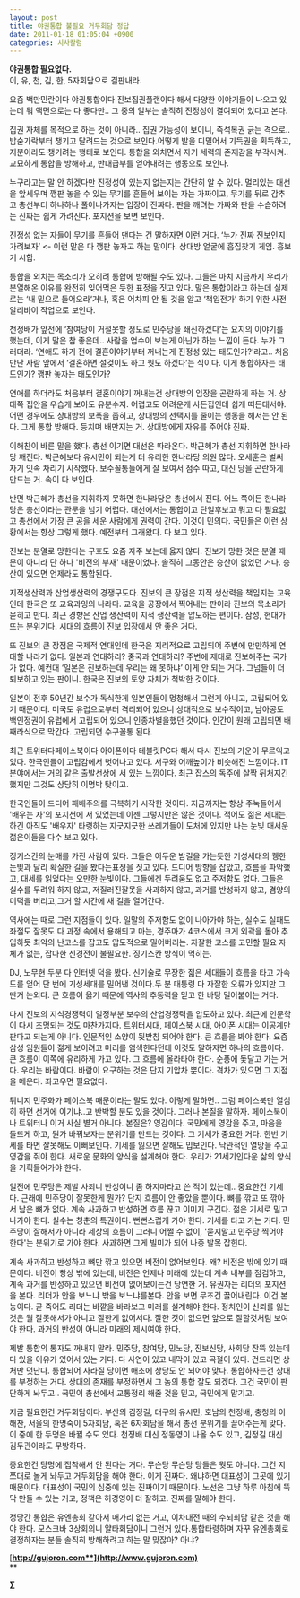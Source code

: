 ```yaml
---
layout: post
title: 야권통합 불필요 거두회담 정답
date: 2011-01-18 01:05:04 +0900
categories: 시사칼럼
---
```

**야권통합 필요없다.**   
이, 유, 천, 김, 한, 5자회담으로 결판내라. 



요즘 백만민란이다 야권통합이다 진보집권플랜이다 해서 다양한 이야기들이 나오고 있는데 뭐 액면으로는 다 좋다만.. 그 중의 일부는 솔직히 진정성이 결여되어 있다고 본다. 



집권 자체를 목적으로 하는 것이 아니라.. 집권 가능성이 보이니, 즉석복권 긁는 격으로.. 밥숟가락부터 챙기고 달려드는 것으로 보인다.어떻게 발을 디밀어서 기득권을 획득하고, 지분이라도 챙기려는 행태로 보인다. 통합을 외치면서 자기 세력의 존재감을 부각시켜.. 교묘하게 통합을 방해하고, 반대급부를 얻어내려는 행동으로 보인다. 



누구라고는 말 안 하겠다만 진정성이 있는지 없는지는 간단히 알 수 있다. 멀리있는 대선을 앞세우며 깽판 놓을 수 있는 무기를 흔들어 보이는 자는 가짜이고, 무기를 뒤로 감추고 총선부터 하나하나 풀어나가자는 입장이 진짜다. 판을 깨려는 가짜와 판을 수습하려는 진짜는 쉽게 가려진다. 포지션을 보면 보인다. 



진정성 없는 자들이 무기를 흔들어 댄다는 건 말하자면 이런 거다. ‘누가 진짜 진보인지 가려보자’ <- 이런 말은 다 깽판 놓자고 하는 말이다. 상대방 얼굴에 흠집찾기 게임. 흉보기 시합. 



통합을 외치는 목소리가 오히려 통합에 방해될 수도 있다. 그들은 마치 지금까지 우리가 분열해온 이유를 완전히 잊어먹은 듯한 표정을 짓고 있다. 말은 통합이라고 하는데 실제로는 ‘내 밑으로 들어오라‘거나, 혹은 어차피 안 될 것을 알고 ‘책임전가’ 하기 위한 사전 알리바이 작업으로 보인다.



천정배가 앞전에 ‘참여당이 거절못할 정도로 민주당을 쇄신하겠다’는 요지의 이야기를 했는데, 이게 말은 참 좋은데.. 사람을 업수이 보는게 아닌가 하는 느낌이 든다. 누가 그러더라. ‘연애도 하기 전에 결혼이야기부터 꺼내는게 진정성 있는 태도인가?’라고.. 처음 만난 사람 앞에서 ‘결혼하면 설겆이도 하고 뭣도 하겠다’는 식이다. 이게 통합하자는 태도인가? 깽판 놓자는 태도인가? 



연애를 하더라도 처음부터 결혼이야기 꺼내는건 상대방의 입장을 곤란하게 하는 거. 상대쪽 집안을 우습게 보아도 유분수지. 어렵고도 어려운게 사돈집인데 쉽게 떠든대서야. 어떤 경우에도 상대방의 보폭을 좁히고, 상대방의 선택지를 줄이는 행동을 해서는 안 된다. 그게 통합 방해다. 등치며 배만지는 거. 상대방에게 자유를 주어야 진짜. 



이해찬이 바른 말을 했다. 총선 이기면 대선은 따라온다. 박근혜가 총선 지휘하면 한나라당 깨진다. 박근혜보다 유시민이 되는게 더 유리한 한나라당 의원 많다. 오세훈은 벌써 자기 잇속 차리기 시작했다. 보수꼴통들에게 잘 보여서 점수 따고, 대신 당을 곤란하게 만드는 거. 속이 다 보인다.



반면 박근혜가 총선을 지휘하지 못하면 한나라당은 총선에서 진다. 어느 쪽이든 한나라당은 총선이라는 관문을 넘기 어렵다. 대선에서는 통합이고 단일후보고 뭐고 다 필요없고 총선에서 가장 큰 공을 세운 사람에게 권력이 간다. 이것이 민의다. 국민들은 이런 상황에서는 항상 그렇게 했다. 예전부터 그래왔다. 다 보고 있다. 



진보는 분열로 망한다는 구호도 요즘 자주 보는데 옳지 않다. 진보가 망한 것은 분열 때문이 아니라 단 하나 '비전의 부재' 때문이었다. 솔직히 그동안은 승산이 없었던 거다. 승산이 있으면 언제라도 통합된다.



지적생산력과 산업생산력의 경쟁구도다. 진보의 큰 장점은 지적 생산력을 책임지는 교육인데 한국은 또 교육과잉의 나라다. 교육을 공장에서 찍어내는 판이라 진보의 목소리가 묻히고 만다. 최근 경향은 산업 생산력이 지적 생산력을 압도하는 편이다. 삼성, 현대가 뜨는 분위기다. 시대의 흐름이 진보 입장에서 안 좋은 거다. 



또 진보의 큰 장점은 국제적 연대인데 한국은 지리적으로 고립되어 주변에 만만하게 연대할 나라가 없다. 일본과 연대하리? 중국과 연대하리? 주변에 제대로 진보해주는 국가가 없다. 예컨대 ‘일본은 진보하는데 우리는 왜 못하냐’ 이게 안 되는 거다. 그넘들이 더 퇴보하고 있는 판이니. 한국은 진보의 토양 자체가 척박한 것이다. 



일본이 전후 50년간 보수가 독식한게 일본인들이 멍청해서 그런게 아니고, 고립되어 있기 때문이다. 미국도 유럽으로부터 격리되어 있으니 상대적으로 보수적이고, 남아공도 백인정권이 유럽에서 고립되어 있으니 인종차별을했던 것이다. 인간이 원래 고립되면 배째라식으로 막간다. 고립되면 수구꼴통 된다. 



최근 트위터다페이스북이다 아이폰이다 테블릿PC다 해서 다시 진보의 기운이 무르익고 있다. 한국인들이 고립감에서 벗어나고 있다. 서구와 어깨높이가 비슷해진 느낌이다. IT분야에서는 거의 같은 출발선상에 서 있는 느낌이다. 최근 잡스의 독주에 살짝 뒤처지긴 했지만 그것도 상당히 이명박 탓이고. 



한국인들이 드디어 패배주의를 극복하기 시작한 것이다. 지금까지는 항상 주눅들어서 '배우는 자'의 포지션에 서 있었는데 이젠 그렇지만은 않은 것이다. 적어도 젊은 세대는. 하긴 아직도 '배우자' 타령하는 지긋지긋한 쓰레기들이 도처에 있지만 나는 눈빛 매서운 젊은이들을 다수 보고 있다. 



징기스칸의 눈매를 가진 사람이 있다. 그들은 어두운 밤길을 가는듯한 기성세대의 퀭한 눈빛과 달리 확실한 길을 봤다는표정을 짓고 있다. 드디어 방향을 잡았고, 흐름을 파악했고, 대세를 읽었다는 오만한 눈빛이다. 그들에겐 두려움도 없고 주저함도 없다. 그들은 실수를 두려워 하지 않고, 저질러진잘못을 사과하지 않고, 과거를 반성하지 않고, 겸양의 미덕을 버리고,그거 할 시간에 새 길을 열어간다. 



역사에는 때로 그런 지점들이 있다. 일말의 주저함도 없이 나아가야 하는, 실수도 실패도 좌절도 잘못도 다 과정 속에서 용해되고 마는, 경주마가 4코스에서 크게 외곽을 돌아 추입하듯 최악의 난코스를 잡고도 압도적으로 밀어버리는. 자잘한 코스를 고민할 필요 자체가 없는, 잡다한 신경전이 불필요한. 징기스칸 방식이 먹히는. 



DJ, 노무현 두분 다 인터넷 덕을 봤다. 신기술로 무장한 젊은 세대들이 흐름을 타고 가속도를 얻어 단 번에 기성세대를 밀어낸 것이다.두 분 대통령 다 자잘한 오류가 있지만 그딴거 논외다. 큰 흐름이 옳기 때문에 역사의 추동력을 믿고 한 바탕 밀어붙이는 거다. 



다시 진보의 지식경쟁력이 일정부분 보수의 산업경쟁력을 압도하고 있다. 최근에 인문학이 다시 조명되는 것도 마찬가지다. 트위터시대, 페이스북 시대, 아이폰 시대는 이공계만 판다고 되는게 아니다. 인문적인 소양이 뒷받침 되어야 한다. 큰 흐름을 봐야 한다. 요즘 삼성 임원들이 젊게 보이려고 머리를 염색한다던데 이것도 말하자면 하나의 흐름이다. 큰 흐름이 이쪽에 유리하게 가고 있다. 그 흐름에 올라타야 한다. 순풍에 돛달고 가는 거다. 우리는 바람이다. 바람이 요구하는 것은 단지 기압차 뿐이다. 격차가 있으면 그 지점을 메운다. 좌고우면 필요없다. 



튀니지 민주화가 페이스북 때문이라는 말도 있다. 이렇게 말하면.. 그럼 페이스북만 열심히 하면 선거에 이기냐..고 반박할 분도 있을 것이다. 그러나 본질을 말하자. 페이스북이나 트위터나 이거 사실 별거 아니다. 본질은? 영감이다. 국민에게 영감을 주고, 마음을 들뜨게 하고, 뭔가 바꿔보자는 분위기를 만드는 것이다. 그 기세가 중요한 거다. 한번 기세를 타면 잘못해도 이뻐보인다. 기세를 잃으면 잘해도 밉보인다. 낙관적인 열망을 주고 영감을 줘야 한다. 새로운 문화의 양식을 설계해야 한다. 우리가 21세기인다운 삶의 양식을 기획들어가야 한다. 



일전에 민주당은 제발 사죄니 반성이니 좀 하지마라고 쓴 적이 있는데.. 중요한건 기세다. 근래에 민주당이 잘못한게 뭔가? 단지 흐름이 안 좋았을 뿐이다. 뼈를 깎고 또 깎아서 남은 뼈가 없다. 계속 사과하고 반성하면 흐름 끊고 이미지 구긴다. 젊은 기세로 밀고나가야 한다. 실수는 청춘의 특권이다. 뻔뻔스럽게 가야 한다. 기세를 타고 가는 거다. 민주당이 잘해서가 아니라 세상의 흐름이 그러니 어쩔 수 없이, '묻지말고 민주당 찍어야 한다'는 분위기로 가야 한다. 사과하면 그게 빌미가 되어 나중 발목 잡힌다. 



계속 사과하고 반성하고 뼈만 깎고 있으면 비전이 없어보인다. 왜? 비전은 밖에 있기 때문이다. 비전이 항상 밖에 있는데, 비전은 언제나 미래에 있는데 계속 내부를 점검하고, 계속 과거를 반성하고 있으면 비전이 없어보이는건 당연한 거. 유권자는 리더의 포지션을 본다. 리더가 안을 보느냐 밖을 보느냐를본다. 안을 보면 무조건 끌어내린다. 이건 본능이다. 곧 죽어도 리더는 바깥을 바라보고 미래를 설계해야 한다. 정치인이 신뢰를 잃는 것은 뭘 잘못해서가 아니고 잘한게 없어서다. 잘한 것이 없으면 앞으로 잘할것처럼 보여야 한다. 과거의 반성이 아니라 미래의 제시여야 한다. 



제발 통합의 통자도 꺼내지 말라. 민주당, 참여당, 민노당, 진보신당, 사회당 잔뜩 있는데 다 있을 이유가 있어서 있는 거다. 다 사연이 있고 내막이 있고 곡절이 있다. 건드리면 상처만 덧난다. 통합되어 사라질 당이면 애초에 창당도 안 되어야 맞다. 통합하자는건 상대를 부정하는 거다. 상대의 존재를 부정하면서 그 놈의 통합 잘도 되겠다. 그건 국민이 판단하게 놔두고.. 국민이 총선에서 교통정리 해줄 것을 믿고, 국민에게 맡기고. 



지금 필요한건 거두회담이다. 부산의 김정길, 대구의 유시민, 호남의 천정배, 충청의 이해찬, 서울의 한명숙이 5자회담, 혹은 6자회담을 해서 총선 분위기를 끌어주는게 맞다. 이 중에 한 두명은 바뀔 수도 있다. 천정배 대신 정동영이 나올 수도 있고, 김정길 대신 김두관이라도 무방하다.



중요한건 당명에 집착해서 안 된다는 거다. 무슨당 무슨당 당들은 뭣도 아니다. 그건 지쪼대로 놀게 놔두고 거두회담을 해야 한다. 이게 진짜다. 왜냐하면 대표성이 그곳에 있기 때문이다. 대표성이 국민의 심중에 있는 진짜이기 때문이다. 노선은 그냥 하루 아침에 뚝닥 만들 수 있는 거고, 정책은 허경영이 더 잘하고. 진짜를 말해야 한다. 



정당간 통합은 유엔총회 같아서 매가리 없는 거고, 이차대전 때의 수뇌회담 같은 것을 해야 한다. 모스크바 3상회의니 얄타회담이니 그런거 있다.통합타령하며 자꾸 유엔총회로 결정하자는 분들 솔직히 방해하려고 하는 말 맞잖아? 아냐?





[**http://gujoron.com**](http://www.gujoron.com)**  
** 

**∑**
